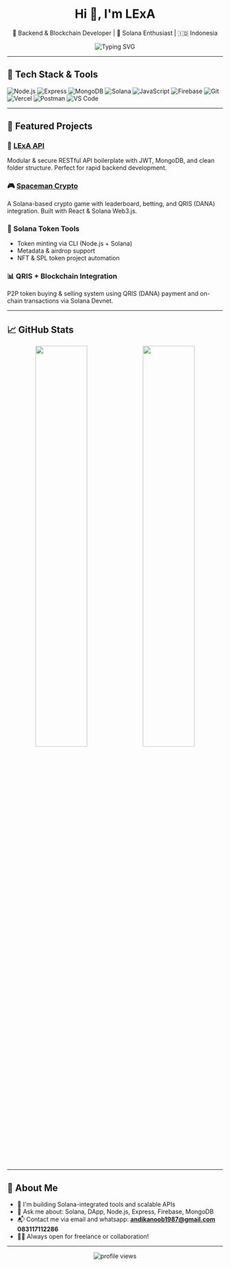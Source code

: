 <h1 align="center">Hi 👋, I'm LExA</h1>
<p align="center">
  🚀 Backend & Blockchain Developer | 🔐 Solana Enthusiast | 🇮🇩 Indonesia
</p>

<p align="center">
  <img src="https://readme-typing-svg.demolab.com?font=Fira+Code&size=22&pause=1000&center=true&vCenter=true&width=435&lines=Build+Secure+APIs;Web3+%7C+DApps+%7C+Solana+%7C+Node.js;Open+Source+Contributor;Let's+create+something+awesome+!" alt="Typing SVG" />
</p>

---

## 🔧 Tech Stack & Tools

![Node.js](https://img.shields.io/badge/-Node.js-339933?style=flat-square&logo=node.js&logoColor=white)
![Express](https://img.shields.io/badge/-Express-000000?style=flat-square&logo=express&logoColor=white)
![MongoDB](https://img.shields.io/badge/-MongoDB-47A248?style=flat-square&logo=mongodb&logoColor=white)
![Solana](https://img.shields.io/badge/-Solana-9945FF?style=flat-square&logo=solana&logoColor=white)
![JavaScript](https://img.shields.io/badge/-JavaScript-F7DF1E?style=flat-square&logo=javascript&logoColor=black)
![Firebase](https://img.shields.io/badge/-Firebase-FFCA28?style=flat-square&logo=firebase&logoColor=black)
![Git](https://img.shields.io/badge/-Git-F05032?style=flat-square&logo=git&logoColor=white)
![Vercel](https://img.shields.io/badge/-Vercel-000000?style=flat-square&logo=vercel&logoColor=white)
![Postman](https://img.shields.io/badge/-Postman-FF6C37?style=flat-square&logo=postman&logoColor=white)
![VS Code](https://img.shields.io/badge/-VS%20Code-007ACC?style=flat-square&logo=visual-studio-code&logoColor=white)

---

## 🚀 Featured Projects

### 💼 [LExA API](https://github.com/LExA-API/LExA-API)
Modular & secure RESTful API boilerplate with JWT, MongoDB, and clean folder structure. Perfect for rapid backend development.

### 🎮 [Spaceman Crypto](https://github.com/LExA-API/spaceman-crypto)
A Solana-based crypto game with leaderboard, betting, and QRIS (DANA) integration. Built with React & Solana Web3.js.

### 🔧 Solana Token Tools
- Token minting via CLI (Node.js + Solana)
- Metadata & airdrop support
- NFT & SPL token project automation

### 📊 QRIS + Blockchain Integration
P2P token buying & selling system using QRIS (DANA) payment and on-chain transactions via Solana Devnet.

---

## 📈 GitHub Stats

<p align="center">
  <img src="https://github-readme-stats.vercel.app/api?username=LExA-API&show_icons=true&theme=tokyonight&hide_border=true" width="49%" />
  <img src="https://github-readme-streak-stats.herokuapp.com/?user=LExA-API&theme=tokyonight&hide_border=true" width="49%" />
</p>

---

## 🧠 About Me

- 🔭 I'm building Solana-integrated tools and scalable APIs
- 💬 Ask me about: Solana, DApp, Node.js, Express, Firebase, MongoDB
- 📬 Contact me via email and whatsapp: **andikanoob1987@gmail.com** **083117112286**
- 🧑‍💻 Always open for freelance or collaboration!

---

<p align="center">
  <img src="https://komarev.com/ghpvc/?username=LExA-API&label=Profile+Views&color=blueviolet&style=flat" alt="profile views" />
</p>
